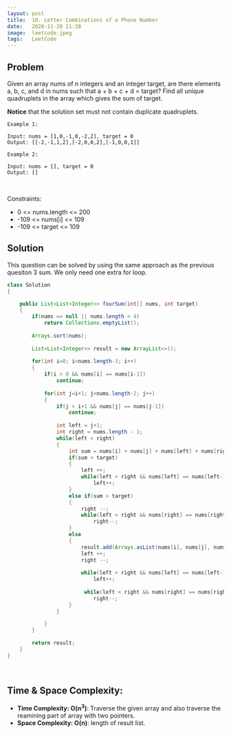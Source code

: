 ```yaml
---
layout: post 
title:  18. Letter Combinations of a Phone Number
date:   2020-11-20 21:38
image:  leetcode.jpeg
tags:   LeetCode
---
```


## Problem

Given an array nums of n integers and an integer target, are there elements a, b, c, and d in nums such that a + b + c + d = target? Find all unique quadruplets in the array which gives the sum of target.

**Notice** that the solution set must not contain duplicate quadruplets.

```
Example 1:

Input: nums = [1,0,-1,0,-2,2], target = 0
Output: [[-2,-1,1,2],[-2,0,0,2],[-1,0,0,1]]

Example 2:

Input: nums = [], target = 0
Output: []
```

<!-- Line breaks -->
<br />


Constraints:

* 0 <= nums.length <= 200
* -109 <= nums[i] <= 109
* -109 <= target <= 109

## Solution

This question can be solved by using the same approach as the previous quesiton 3 sum. We only need one extra for loop.

```java
class Solution 
{

    public List<List<Integer>> fourSum(int[] nums, int target) 
    {
        if(nums == null || nums.length < 4)
            return Collections.emptyList();
        
        Arrays.sort(nums);
        
        List<List<Integer>> result = new ArrayList<>();
        
        for(int i=0; i<nums.length-3; i++)
        {
            if(i > 0 && nums[i] == nums[i-1])
                continue;
            
            for(int j=i+1; j<nums.length-2; j++)
            {
                if(j > i+1 && nums[j] == nums[j-1])
                    continue;
                
                int left = j+1;
                int right = nums.length - 1;
                while(left < right)
                {                     
                    int sum = nums[i] + nums[j] + nums[left] + nums[right];
                    if(sum < target)
                    {
                        left ++;
                        while(left < right && nums[left] == nums[left-1])
                            left++;
                    }
                    else if(sum > target)
                    {
                        right --;
                        while(left < right && nums[right] == nums[right+1])
                            right--;
                    }
                    else
                    {
                        result.add(Arrays.asList(nums[i], nums[j], nums[left], nums[right]));
                        left ++;
                        right --;
                        
                        while(left < right && nums[left] == nums[left-1])
                            left++;
                        
                         while(left < right && nums[right] == nums[right+1])
                            right--;
                    }
                }

            }
        }
        
        return result;
    }
}
```

<!-- Line breaks -->
<br />

## Time & Space Complexity:

* **Time Complexity: O(n<sup>3</sup>)**: Traverse the given array and also traverse the reamining part of array with two pointers.
* **Space Complexity: O(n)**: length of result list.